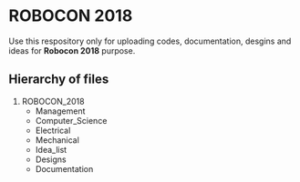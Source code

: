 # ROBOCON 2018

Use this respository only for uploading codes, documentation, desgins and ideas for **Robocon 2018** purpose. 

## Hierarchy of files

1. ROBOCON_2018
   * Management 
   * Computer_Science
   * Electrical
   * Mechanical
   * Idea_list 
   * Designs
   * Documentation
   
